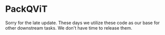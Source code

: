 # PackQViT

Sorry for the late update. These days we utilize these code as our base for other downstream tasks. We don't have time to release them.
